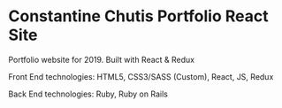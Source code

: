 # Constantine Chutis Portfolio React Site

Portfolio website for 2019. Built with React & Redux


Front End technologies: HTML5, CSS3/SASS (Custom), React, JS, Redux


Back End technologies: Ruby, Ruby on Rails

